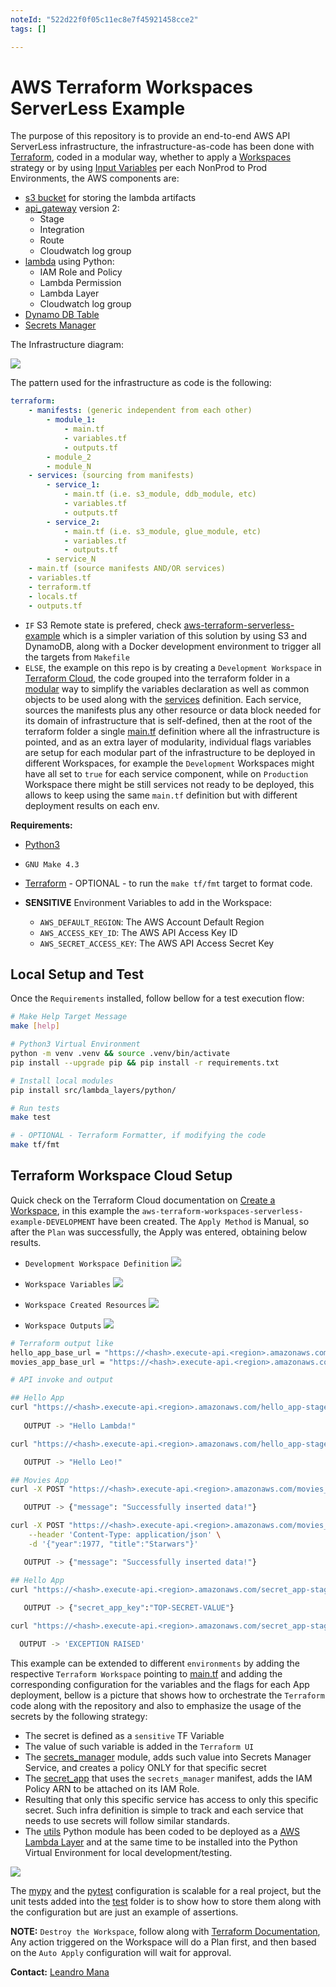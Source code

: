 ```yaml
---
noteId: "522d22f0f05c11ec8e7f45921458cce2"
tags: []

---
```


# AWS Terraform Workspaces ServerLess Example

The purpose of this repository is to provide an end-to-end AWS API ServerLess infrastructure, the infrastructure-as-code has been done with [Terraform](https://www.terraform.io/intro), coded in a modular way, whether to apply a [Workspaces](https://www.terraform.io/cloud-docs/workspaces) strategy or by using [Input Variables](https://www.terraform.io/language/values/variables) per each NonProd to Prod Environments, the AWS components are:
- [s3 bucket](https://registry.terraform.io/providers/hashicorp/aws/latest/docs/resources/s3_bucket) for storing the lambda artifacts
- [api_gateway](https://registry.terraform.io/providers/hashicorp/aws/latest/docs/resources/apigatewayv2_api) version 2:
    - Stage
    - Integration
    - Route
    - Cloudwatch log group
- [lambda](https://registry.terraform.io/providers/hashicorp/aws/latest/docs/resources/lambda_function) using Python:
    - IAM Role and Policy
    - Lambda Permission
    - Lambda Layer
    - Cloudwatch log group
- [Dynamo DB Table](https://docs.aws.amazon.com/amazondynamodb/latest/developerguide/Introduction.html)
- [Secrets Manager](https://aws.amazon.com/secrets-manager/)

The Infrastructure diagram:

![](img/aws-tf-serverless-example.drawio.png)

The pattern used for the infrastructure as code is the following:

```YAML
terraform:
    - manifests: (generic independent from each other)
        - module_1:
            - main.tf
            - variables.tf
            - outputs.tf
        - module_2
        - module_N
    - services: (sourcing from manifests)
        - service_1:
            - main.tf (i.e. s3_module, ddb_module, etc)
            - variables.tf
            - outputs.tf
        - service_2:
            - main.tf (i.e. s3_module, glue_module, etc)
            - variables.tf
            - outputs.tf          
        - service_N
    - main.tf (source manifests AND/OR services)
    - variables.tf
    - terraform.tf
    - locals.tf
    - outputs.tf
```

- `IF` S3 Remote state is prefered, check [aws-terraform-serverless-example](https://github.com/leandro-mana/aws-terraform-serverless-example) which is a simpler variation of this solution by using S3 and DynamoDB, along with a Docker development environment to trigger all the targets from `Makefile`
- `ELSE`, the example on this repo is by creating a `Development Workspace` in [Terraform Cloud](https://www.terraform.io/cloud-docs), the code grouped into the terraform folder in a [modular](terraform/modules) way to simplify the variables declaration as well as common objects to be used along with the [services](terraform/services) definition. Each service, sources the manifests plus any other resource or data block needed for its domain of infrastructure that is self-defined, then at the root of the terraform folder a single [main.tf](terraform/main.tf) definition where all the infrastructure is pointed, and as an extra layer of modularity, individual flags variables are setup for each modular part of the infrastructure to be deployed in different Workspaces, for example the `Development` Workspaces might have all set to `true` for each service component, while on `Production` Workspace there might be still services not ready to be deployed, this allows to keep using the same `main.tf` definition but with different deployment results on each env.

**Requirements:**
- [Python3](https://docs.python-guide.org/starting/installation/)
- `GNU Make 4.3`
- [Terraform](https://learn.hashicorp.com/tutorials/terraform/install-cli) - OPTIONAL - to run the `make tf/fmt` target to format code.

- **SENSITIVE** Environment Variables to add in the Workspace:
    - `AWS_DEFAULT_REGION`: The AWS Account Default Region
    - `AWS_ACCESS_KEY_ID`: The AWS API Access Key ID  
    - `AWS_SECRET_ACCESS_KEY`: The AWS API Access Secret Key

## Local Setup and Test

Once the `Requirements` installed, follow bellow for a test execution flow:

```Bash
# Make Help Target Message
make [help]

# Python3 Virtual Environment
python -m venv .venv && source .venv/bin/activate
pip install --upgrade pip && pip install -r requirements.txt

# Install local modules
pip install src/lambda_layers/python/

# Run tests
make test

# - OPTIONAL - Terraform Formatter, if modifying the code
make tf/fmt
```

## Terraform Workspace Cloud Setup

Quick check on the Terraform Cloud documentation on [Create a Workspace](https://learn.hashicorp.com/tutorials/terraform/cloud-workspace-create), in this example the `aws-terraform-workspaces-serverless-example-DEVELOPMENT` have been created. The `Apply Method` is Manual, so after the `Plan` was successfully, the Apply was entered, obtaining below results.

- `Development Workspace Definition`
![](img/tf_workspace_dev.png)

- `Workspace Variables`
![](img/tf_workspace_variables.png)

- `Workspace Created Resources`
![](img/tf_workspace_resources.png)

- `Workspace Outputs`
![](img/tf_workspace_outputs.png)

```Bash
# Terraform output like
hello_app_base_url = "https://<hash>.execute-api.<region>.amazonaws.com/hello_app-stage"
movies_app_base_url = "https://<hash>.execute-api.<region>.amazonaws.com/movies_app-stage"

# API invoke and output

## Hello App
curl "https://<hash>.execute-api.<region>.amazonaws.com/hello_app-stage/hello"
    
   OUTPUT -> "Hello Lambda!"

curl "https://<hash>.execute-api.<region>.amazonaws.com/hello_app-stage/hello?Name=Leo"

   OUTPUT -> "Hello Leo!"

## Movies App
curl -X POST "https://<hash>.execute-api.<region>.amazonaws.com/movies_app-stage/movies"

   OUTPUT -> {"message": "Successfully inserted data!"}

curl -X POST "https://<hash>.execute-api.<region>.amazonaws.com/movies_app-stage/movies" \
    --header 'Content-Type: application/json' \
    -d '{"year":1977, "title":"Starwars"}'

   OUTPUT -> {"message": "Successfully inserted data!"}

## Hello App
curl "https://<hash>.execute-api.<region>.amazonaws.com/secret_app-stage/secret?Secret=secret_app_secret"
    
   OUTPUT -> {"secret_app_key":"TOP-SECRET-VALUE"}

curl "https://<hash>.execute-api.<region>.amazonaws.com/secret_app-stage/secret?Secret=WRONG_SECRET"

  OUTPUT -> 'EXCEPTION RAISED'
```

This example can be extended to different `environments` by adding the respective `Terraform Workspace` pointing to [main.tf](terraform/main.tf) and adding the corresponding configuration for the variables and the flags for each App deployment, bellow is a picture that shows how to orchestrate the `Terraform` code along with the repository and also to emphasize the usage of the secrets by the following strategy:
- The secret is defined as a `sensitive` TF Variable
- The value of such variable is added in the `Terraform UI`
- The [secrets_manager](terraform/manifests/secrets_manager/main.tf) module, adds such value into Secrets Manager Service, and creates a policy ONLY for that specific secret
- The [secret_app](terraform/services/secret_app/main.tf) that uses the `secrets_manager` manifest, adds the IAM Policy ARN to be attached on its IAM Role.
- Resulting that only this specific service has access to only this specific secret. Such infra definition is simple to track and each service that needs to use secrets will follow similar standards.
- The [utils](src/lambda_layers/python/utils/) Python module has been coded to be deployed as a [AWS Lambda Layer](https://docs.aws.amazon.com/lambda/latest/dg/configuration-layers.html) and at the same time to be installed into the Python Virtual Environment for local development/testing.

![](img/secrets_strategy.drawio.png)

The [mypy](http://mypy-lang.org/) and the [pytest](https://docs.pytest.org/) configuration is scalable for a real project, but the unit tests added into the [test](./test/) folder is to show how to store them along with the configuration but are just an example of assertions.

**NOTE:** `Destroy the Workspace`, follow along with [Terraform Documentation](https://learn.hashicorp.com/tutorials/terraform/cloud-destroy?in=terraform/cloud-get-started), Any action triggered on the Workspace will do a Plan first, and then based on the `Auto Apply` configuration will wait for approval.

**Contact:** [Leandro Mana](https://www.linkedin.com/in/leandro-mana-2854553b/)

